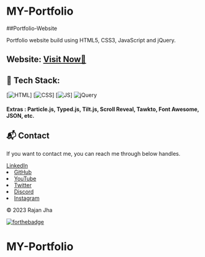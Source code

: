 # MY-Portfolio
##Portfolio-Website

Portfolio website build using HTML5, CSS3, JavaScript and jQuery.

<h2> Website: 
<a href="https://sachinportifolio.netlify.app/" target="_blank">Visit Now🚀</a>
</h2>

## 📌 Tech Stack:

[![HTML](https://img.shields.io/badge/html5%20-%23E34F26.svg?&style=for-the-badge&logo=html5&logoColor=white)]
[![CSS](https://img.shields.io/badge/css3%20-%231572B6.svg?&style=for-the-badge&logo=css3&logoColor=white)]
[![JS](https://img.shields.io/badge/javascript%20-%23323330.svg?&style=for-the-badge&logo=javascript&logoColor=%23F7DF1E)]
<img alt="jQuery" src="https://img.shields.io/badge/jquery-%230769AD.svg?style=for-the-badge&logo=jquery&logoColor=white"/>

#### Extras : Particle.js, Typed.js, Tilt.js, Scroll Reveal, Tawkto, Font Awesome, JSON, etc.


<h2>📬 Contact</h2>

<p>If you want to contact me, you can reach me through below handles.</p>
<a class="linkedin" href="https://www.linkedin.com/in/rajan-jha-b69b3a239/" target="_blank">LinkedIn<i
                                class="fab fa-linkedin"></i></a></li>
<li><a class="github" href="https://github.com/rajan-2003" target="_blank">GitHub<i
                                class="fab fa-github"></i></a></li>
<li><a class="YouTube" href="" target="_blank">YouTube<i
                                class="fab fa-medium"></i></a></li>
<li><a class="twitter" href="" target="_blank">Twitter<i
                                class="fab fa-twitter"></i></a></li>
<li><a class="Discord" href="" target="_blank">Discord<i
                                class="fab fa-facebook"></i></a></li>
<li><a class="instagram" href="https://www.instagram.com/rajan._jha/">Instagram<i
                                class="fab fa-instagram" target="_blank"></i></a>

© 2023 Rajan Jha

[![forthebadge](https://forthebadge.com/images/badges/built-with-love.svg)](https://forthebadge.com)

# MY-Portfolio
